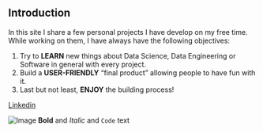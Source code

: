 ## Introduction

In this site I share a few personal projects I have develop on my free time. While working on them, I have always have the following objectives:
1. Try to **LEARN** new things about Data Science, Data Engineering or Software in general with every project.
2. Build a **USER-FRIENDLY** “final product” allowing people to have fun with it.
3. Last but not least, **ENJOY** the building process! 





[Linkedin](https://www.linkedin.com/in/carloscamorales/) 



![Image](src)
**Bold** and _Italic_ and `Code` text

